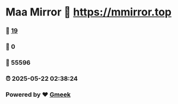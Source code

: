 # Maa Mirror :link: https://mmirror.top 
### :page_facing_up: [19](https://mmirror.top/tag.html) 
### :speech_balloon: 0 
### :hibiscus: 55596 
### :alarm_clock: 2025-05-22 02:38:24 
### Powered by :heart: [Gmeek](https://github.com/Meekdai/Gmeek)

